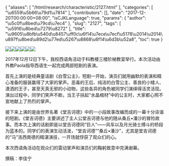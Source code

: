 {
    "aliases": [
        "/html/research/characteristic/2127.html"
    ],
    "categories": [
        "\u6559\u5b66\u79d1\u7814"
    ],
    "contributors": [],
    "date": "2017-12-20T00:00:00+08:00",
    "isCJKLanguage": true,
    "params": {
        "author": "\u5c0f\u8bed\u79cd\u7ec4"
    },
    "slug": "2127",
    "tags": [
        "\u5916\u8bed\u7279\u8272"
    ],
    "title": "\u9605\u8bfb\u540d\u8457\uff0c\u6f14\u7ece\u7ecf\u5178\u2014\u2014\u897f\u8bed\u89d2\u77ed\u5267\u8868\u6f14\u6d3b\u52a8",
    "toc": true
}

![](https://cdn.tfls.online/mirror/full/f54b744300b25b0c4ee941ff484cc8cfdc9e8dfd.jpg)![](https://cdn.tfls.online/mirror/full/26495c40f39a6aadd2c81c440a872570a53b5949.jpg)![](https://cdn.tfls.online/mirror/full/81470d9756cb4c77587162bbbb737e86bcd90f77.jpg)![](https://cdn.tfls.online/mirror/full/a6eece80cf015296a9a5a2c05481f689d48af1f5.jpg)![](https://cdn.tfls.online/mirror/full/0f2754aa6a7ee12ad473e21061464afdd95fb180.jpg)![](https://cdn.tfls.online/mirror/full/75a0479d01a4db81eba4d37edc63fb9c130fe794.jpg)




  





2017年12月12日下午，我校西语角活动于科教楼三楼阶梯教室举行。本次活动由外教Paola指导西语生一起完成两部短剧的表演。




首先上演的是经典童话剧《白雪公主》，短剧一开始，演员们就用幽默的表演和精心准备的服装赢得了大家的掌声。恶毒的王后、纯洁的白雪公主、善良的小矮人、潇洒的王子，甚至天真无邪的小动物，这些各异的角色被同学们演绎得活灵活现。演出过程中，同学们笑声不断。当王子扶起“水晶棺材”中的公主时，大家都心照不宣地献上了热烈的掌声。




接下来上演的是由世界名著《堂吉诃德》中的一小段故事改编而成的一幕十分诙谐的短剧。《堂吉诃德》主要讲述了主人公堂吉诃德与他的随从桑丘•潘沙的冒险故事。而本次上演的话剧即是以堂吉诃德同“巨人”——风车以及月光骑士搏斗的桥段为蓝本的。同学们的表演生动活泼，“堂吉诃德”“桑丘•潘沙”，尤其是堂吉诃德的“马”洛西南德的精湛演技，一开场就俘获了观众们的心。




本次西语角活动在观众们的雷动掌声和演员们的鞠躬致意中完满谢幕。







撰稿：李佳宁




  



